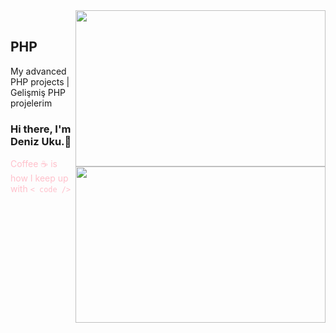 <img src="https://media.giphy.com/media/ZVik7pBtu9dNS/source.gif" align="right" width="400" height="250">
<img src="https://media.giphy.com/media/fV0oSDsZ4UgdW/source.gif" align="right" width="400" height="250">

<br />

## PHP
My advanced PHP projects |  Gelişmiş PHP projelerim

### Hi there, I'm Deniz Uku.👋

<font color="pink">Coffee ☕ is how I keep up with `< code />` </font>








